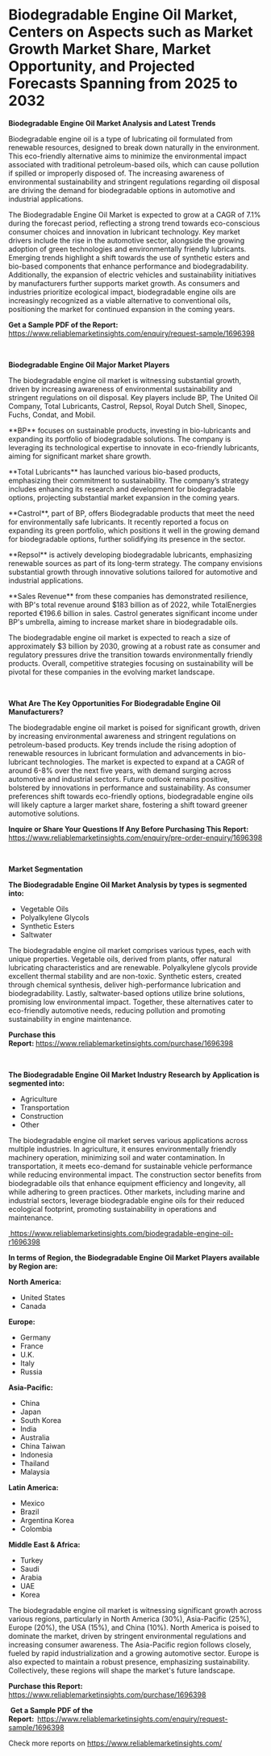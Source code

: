 <p><h1>Biodegradable Engine Oil Market, Centers on Aspects such as Market Growth Market Share, Market Opportunity, and Projected Forecasts Spanning from 2025 to 2032</h1></p><p><strong>Biodegradable Engine Oil Market Analysis and Latest Trends</strong></p>
<p><p>Biodegradable engine oil is a type of lubricating oil formulated from renewable resources, designed to break down naturally in the environment. This eco-friendly alternative aims to minimize the environmental impact associated with traditional petroleum-based oils, which can cause pollution if spilled or improperly disposed of. The increasing awareness of environmental sustainability and stringent regulations regarding oil disposal are driving the demand for biodegradable options in automotive and industrial applications.</p><p>The Biodegradable Engine Oil Market is expected to grow at a CAGR of 7.1% during the forecast period, reflecting a strong trend towards eco-conscious consumer choices and innovation in lubricant technology. Key market drivers include the rise in the automotive sector, alongside the growing adoption of green technologies and environmentally friendly lubricants. Emerging trends highlight a shift towards the use of synthetic esters and bio-based components that enhance performance and biodegradability. Additionally, the expansion of electric vehicles and sustainability initiatives by manufacturers further supports market growth. As consumers and industries prioritize ecological impact, biodegradable engine oils are increasingly recognized as a viable alternative to conventional oils, positioning the market for continued expansion in the coming years.</p></p>
<p><strong>Get a Sample PDF of the Report:&nbsp;</strong> <a href="https://www.reliablemarketinsights.com/enquiry/request-sample/1696398?utm_campaign=1789&utm_medium=2&utm_source=Github&utm_content=ia&utm_term=08012025&utm_id=biodegradable-engine-oil">https://www.reliablemarketinsights.com/enquiry/request-sample/1696398</a></p>
<p>&nbsp;</p>
<p><strong>Biodegradable Engine Oil Major Market Players</strong></p>
<p><p>The biodegradable engine oil market is witnessing substantial growth, driven by increasing awareness of environmental sustainability and stringent regulations on oil disposal. Key players include BP, The United Oil Company, Total Lubricants, Castrol, Repsol, Royal Dutch Shell, Sinopec, Fuchs, Condat, and Mobil.</p><p>**BP** focuses on sustainable products, investing in bio-lubricants and expanding its portfolio of biodegradable solutions. The company is leveraging its technological expertise to innovate in eco-friendly lubricants, aiming for significant market share growth.</p><p>**Total Lubricants** has launched various bio-based products, emphasizing their commitment to sustainability. The company’s strategy includes enhancing its research and development for biodegradable options, projecting substantial market expansion in the coming years.</p><p>**Castrol**, part of BP, offers Biodegradable products that meet the need for environmentally safe lubricants. It recently reported a focus on expanding its green portfolio, which positions it well in the growing demand for biodegradable options, further solidifying its presence in the sector.</p><p>**Repsol** is actively developing biodegradable lubricants, emphasizing renewable sources as part of its long-term strategy. The company envisions substantial growth through innovative solutions tailored for automotive and industrial applications.</p><p>**Sales Revenue** from these companies has demonstrated resilience, with BP's total revenue around $183 billion as of 2022, while TotalEnergies reported €196.6 billion in sales. Castrol generates significant income under BP's umbrella, aiming to increase market share in biodegradable oils. </p><p>The biodegradable engine oil market is expected to reach a size of approximately $3 billion by 2030, growing at a robust rate as consumer and regulatory pressures drive the transition towards environmentally friendly products. Overall, competitive strategies focusing on sustainability will be pivotal for these companies in the evolving market landscape.</p></p>
<p>&nbsp;</p>
<p><strong>What Are The Key Opportunities For Biodegradable Engine Oil Manufacturers?</strong></p>
<p><p>The biodegradable engine oil market is poised for significant growth, driven by increasing environmental awareness and stringent regulations on petroleum-based products. Key trends include the rising adoption of renewable resources in lubricant formulation and advancements in bio-lubricant technologies. The market is expected to expand at a CAGR of around 6-8% over the next five years, with demand surging across automotive and industrial sectors. Future outlook remains positive, bolstered by innovations in performance and sustainability. As consumer preferences shift towards eco-friendly options, biodegradable engine oils will likely capture a larger market share, fostering a shift toward greener automotive solutions.</p></p>
<p><strong>Inquire or Share Your Questions If Any Before Purchasing This Report:</strong> <a href="https://www.reliablemarketinsights.com/enquiry/pre-order-enquiry/1696398?utm_campaign=1789&utm_medium=2&utm_source=Github&utm_content=ia&utm_term=08012025&utm_id=biodegradable-engine-oil">https://www.reliablemarketinsights.com/enquiry/pre-order-enquiry/1696398</a></p>
<p>&nbsp;</p>
<p><strong>Market Segmentation</strong></p>
<p><strong>The Biodegradable Engine Oil Market Analysis by types is segmented into:</strong></p>
<p><ul><li>Vegetable Oils</li><li>Polyalkylene Glycols</li><li>Synthetic Esters</li><li>Saltwater</li></ul></p>
<p><p>The biodegradable engine oil market comprises various types, each with unique properties. Vegetable oils, derived from plants, offer natural lubricating characteristics and are renewable. Polyalkylene glycols provide excellent thermal stability and are non-toxic. Synthetic esters, created through chemical synthesis, deliver high-performance lubrication and biodegradability. Lastly, saltwater-based options utilize brine solutions, promising low environmental impact. Together, these alternatives cater to eco-friendly automotive needs, reducing pollution and promoting sustainability in engine maintenance.</p></p>
<p><strong>Purchase this Report:&nbsp;</strong><a href="https://www.reliablemarketinsights.com/purchase/1696398?utm_campaign=1789&utm_medium=2&utm_source=Github&utm_content=ia&utm_term=08012025&utm_id=biodegradable-engine-oil">https://www.reliablemarketinsights.com/purchase/1696398</a></p>
<p>&nbsp;</p>
<p><strong>The Biodegradable Engine Oil Market Industry Research by Application is segmented into:</strong></p>
<p><ul><li>Agriculture</li><li>Transportation</li><li>Construction</li><li>Other</li></ul></p>
<p><p>The biodegradable engine oil market serves various applications across multiple industries. In agriculture, it ensures environmentally friendly machinery operation, minimizing soil and water contamination. In transportation, it meets eco-demand for sustainable vehicle performance while reducing environmental impact. The construction sector benefits from biodegradable oils that enhance equipment efficiency and longevity, all while adhering to green practices. Other markets, including marine and industrial sectors, leverage biodegradable engine oils for their reduced ecological footprint, promoting sustainability in operations and maintenance.</p></p>
<p><a href="https://www.reliablemarketinsights.com/biodegradable-engine-oil-r1696398?utm_campaign=1789&utm_medium=2&utm_source=Github&utm_content=ia&utm_term=08012025&utm_id=biodegradable-engine-oil">&nbsp;https://www.reliablemarketinsights.com/biodegradable-engine-oil-r1696398</a></p>
<p><strong>In terms of Region, the Biodegradable Engine Oil Market Players available by Region are:</strong></p>
<p>
    <p> <strong> North America: </strong>
        <ul>
            <li>United States</li>
            <li>Canada</li>
        </ul>
        </p> 
    <p> <strong> Europe: </strong>
        <ul>
            <li>Germany</li>
            <li>France</li>
            <li>U.K.</li>
            <li>Italy</li>
            <li>Russia</li>
        </ul>
        </p> 
    <p> <strong> Asia-Pacific: </strong>
        <ul>
            <li>China</li>
            <li>Japan</li>
            <li>South Korea</li>
            <li>India</li>
            <li>Australia</li>
            <li>China Taiwan</li>
            <li>Indonesia</li>
            <li>Thailand</li>
            <li>Malaysia</li>
        </ul>
        </p> 
    <p> <strong> Latin America: </strong>
        <ul>
            <li>Mexico</li>
            <li>Brazil</li>
            <li>Argentina Korea</li>
            <li>Colombia</li>
        </ul>
        </p> 
    <p> <strong> Middle East & Africa: </strong>
        <ul>
            <li>Turkey</li>
            <li>Saudi</li>
            <li>Arabia</li>
            <li>UAE</li>
            <li>Korea</li>
        </ul>
    </p>
    </p>
<p><p>The biodegradable engine oil market is witnessing significant growth across various regions, particularly in North America (30%), Asia-Pacific (25%), Europe (20%), the USA (15%), and China (10%). North America is poised to dominate the market, driven by stringent environmental regulations and increasing consumer awareness. The Asia-Pacific region follows closely, fueled by rapid industrialization and a growing automotive sector. Europe is also expected to maintain a robust presence, emphasizing sustainability. Collectively, these regions will shape the market's future landscape.</p></p>
<p><strong>Purchase this Report: </strong><a href="https://www.reliablemarketinsights.com/purchase/1696398?utm_campaign=1789&utm_medium=2&utm_source=Github&utm_content=ia&utm_term=08012025&utm_id=biodegradable-engine-oil">https://www.reliablemarketinsights.com/purchase/1696398</a></p>
<p>&nbsp;<strong>Get a Sample PDF of the Report:&nbsp;&nbsp;</strong><a href="https://www.reliablemarketinsights.com/enquiry/request-sample/1696398?utm_campaign=1789&utm_medium=2&utm_source=Github&utm_content=ia&utm_term=08012025&utm_id=biodegradable-engine-oil">https://www.reliablemarketinsights.com/enquiry/request-sample/1696398</a></p>
<p><strong></strong></p>
<p>Check more reports on <a href="https://www.reliablemarketinsights.com/?utm_campaign=1789&utm_medium=2&utm_source=Github&utm_content=ia&utm_term=08012025&utm_id=biodegradable-engine-oil">https://www.reliablemarketinsights.com/</a></p>